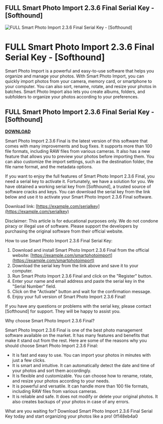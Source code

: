 ## FULL Smart Photo Import 2.3.6 Final Serial Key - [Softhound]

 
![FULL Smart Photo Import 2.3.6 Final Serial Key - \[Softhound\]](https://cdn.shopify.com/s/files/1/0297/2506/5355/files/ssd-logo.png?height=628&pad_color=fff&v=1614294701&width=1200)

 
# FULL Smart Photo Import 2.3.6 Final Serial Key - [Softhound]
 
Smart Photo Import is a powerful and easy-to-use software that helps you organize and manage your photos. With Smart Photo Import, you can quickly import photos from your camera, memory card, or smartphone to your computer. You can also sort, rename, rotate, and resize your photos in batches. Smart Photo Import also lets you create albums, folders, and subfolders to organize your photos according to your preferences.
 
## FULL Smart Photo Import 2.3.6 Final Serial Key - [Softhound]


[**DOWNLOAD**](https://www.google.com/url?q=https%3A%2F%2Furloso.com%2F2tLbqi&sa=D&sntz=1&usg=AOvVaw2i8nFmRWTYxilqUydT2_3p)

 
Smart Photo Import 2.3.6 Final is the latest version of this software that comes with many improvements and bug fixes. It supports more than 100 file formats, including RAW files from various cameras. It also has a new feature that allows you to preview your photos before importing them. You can also customize the import settings, such as the destination folder, the file name format, and the metadata options.
 
If you want to enjoy the full features of Smart Photo Import 2.3.6 Final, you need a serial key to activate it. Fortunately, we have a solution for you. We have obtained a working serial key from [Softhound], a trusted source of software cracks and keys. You can download the serial key from the link below and use it to activate your Smart Photo Import 2.3.6 Final software.
 
Download link: [https://example.com/serialkey](https://example.com/serialkey)
 
Disclaimer: This article is for educational purposes only. We do not condone piracy or illegal use of software. Please support the developers by purchasing the original software from their official website.
  
How to use Smart Photo Import 2.3.6 Final Serial Key:
 
1. Download and install Smart Photo Import 2.3.6 Final from the official website: [https://example.com/smartphotoimport](https://example.com/smartphotoimport)
2. Download the serial key from the link above and save it to your computer.
3. Run Smart Photo Import 2.3.6 Final and click on the "Register" button.
4. Enter your name and email address and paste the serial key in the "Serial Number" field.
5. Click on the "Activate" button and wait for the confirmation message.
6. Enjoy your full version of Smart Photo Import 2.3.6 Final!

If you have any questions or problems with the serial key, please contact [Softhound] for support. They will be happy to assist you.
  
Why choose Smart Photo Import 2.3.6 Final?
 
Smart Photo Import 2.3.6 Final is one of the best photo management software available on the market. It has many features and benefits that make it stand out from the rest. Here are some of the reasons why you should choose Smart Photo Import 2.3.6 Final:

- It is fast and easy to use. You can import your photos in minutes with just a few clicks.
- It is smart and intuitive. It can automatically detect the date and time of your photos and sort them accordingly.
- It is flexible and customizable. You can choose how to rename, rotate, and resize your photos according to your needs.
- It is powerful and versatile. It can handle more than 100 file formats, including RAW files from various cameras.
- It is reliable and safe. It does not modify or delete your original photos. It also creates backups of your photos in case of any errors.

What are you waiting for? Download Smart Photo Import 2.3.6 Final Serial Key today and start organizing your photos like a pro!
 0f148eb4a0
